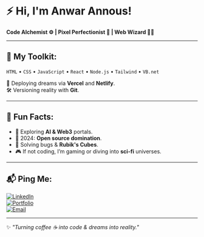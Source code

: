 # ⚡ Hi, I'm Anwar Annous!  

**Code Alchemist ⚙️ | Pixel Perfectionist 🎨 | Web Wizard 🧙‍♂️**  

---

## 🚀 My Toolkit:
`HTML` • `CSS` • `JavaScript` • `React` • `Node.js` • `Tailwind`  • `VB.net`  

💾 Deploying dreams via **Vercel** and **Netlify**.  
🛠️ Versioning reality with **Git**.

---

## 🧠 Fun Facts:  
- 🌌 Exploring **AI & Web3** portals.  
- 🎯 2024: **Open source domination**.  
- 🧩 Solving bugs & **Rubik's Cubes**.  
- 🎮 If not coding, I’m gaming or diving into **sci-fi** universes.  

---

## 📬 Ping Me:  
[![LinkedIn](https://img.shields.io/badge/LinkedIn-%230077B5.svg?style=flat-square&logo=linkedin&logoColor=white)](https://linkedin.com/in/AnwarAnnous)  
[![Portfolio](https://img.shields.io/badge/Portfolio-%23000000.svg?style=flat-square&logo=firefox&logoColor=white)](https://Annous.com)  
[![Email](https://img.shields.io/badge/Email-D14836?style=flat-square&logo=gmail&logoColor=white)](mailto:anwarannous@gmail.com)

---

✨ _"Turning coffee ☕ into code & dreams into reality."_  

